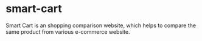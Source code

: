 # smart-cart
Smart Cart is an shopping comparison website, which helps to compare the same product from various e-commerce website.
